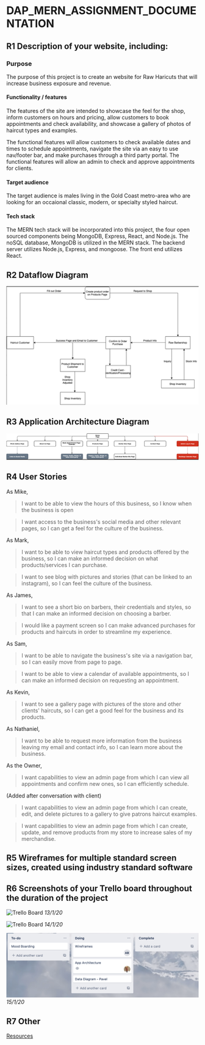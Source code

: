 # DAP_MERN_ASSIGNMENT_DOCUMENTATION


## R1 Description of your website, including:

### Purpose

The purpose of this project is to create an website for Raw Haricuts that will increase business exposure and revenue. 

#### Functionality / features

The features of the site are intended to showcase the feel for the shop, inform customers on hours and pricing, allow customers to book appointments and check availability, and showcase a gallery of photos of haircut types and examples. 

The functional features will allow customers to check available dates and times to schedule appointments, navigate the site via an easy to use nav/footer bar, and make purchases through a third party portal. The functional features will allow an admin to check and approve appointments for clients. 


#### Target audience

The target audience is males living in the Gold Coast metro-area who are looking for an occaional classic, modern, or specialty styled haircut. 

#### Tech stack

The MERN tech stack will be incorporated into this project, the four open sourced components being MongoDB, Express, React, and Node.js. The noSQL database, MongoDB is utilized in the MERN stack. The backend server utilizes Node.js, Express, and mongoose. The front end utilizes React. 


## R2	Dataflow Diagram	

![Dataflow Diagram](docs/Dataflow_Diagram_MERN.png)

## R3	Application Architecture Diagram	

![App Architecture](docs/App_Architecture_MERN_Project.png)

## R4	User Stories	

As Mike,
> I want to be able to view the hours of this business, so I know when the business is open

> I want access to the business's social media and other relevant pages, so I can get a feel for the culture of the business.

As Mark,

> I want to be able to view haircut types and products offered by the business, so I can make an informed decision on what products/services I can purchase.

> I want to see blog with pictures and stories (that can be linked to an instagram), so I can feel the culture of the business.

As James,
> I want to see a short bio on barbers, their credentials and styles, so that I can make an informed decision on choosing a barber.

> I would like a payment screen so I can make advanced purchases for products and haircuts in order to streamline my experience.

As Sam,
> I want to be able to navigate the business's site via a navigation bar, so I can easily move from page to page.

> I want to be able to view a calendar of available appointments, so I can make an informed decision on requesting an appointment.

As Kevin,
> I want to see a gallery page with pictures of the store and other clients' haircuts, so I can get a good feel for the business and its products.

As Nathaniel,
> I want to be able to request more information from the business leaving my email and contact info, so I can learn more about the business.

As the Owner,

> I want capabilities to view an admin page from which I can view all appointments and confirm new ones, so I can efficiently schedule.

(Added after conversation with client) 

> I want capabilities to view an admin page from which I can create, edit, and delete pictures to a gallery to give patrons haircut examples. 

> I want capabilities to view an admin page from which I can create, update, and remove products from my store to increase sales of my merchandise. 

## R5	Wireframes for multiple standard screen sizes, created using industry standard software	



## R6	Screenshots of your Trello board throughout the duration of the project	

![Trello Board](docs/Trello_Board_MERN_Project.png)
*13/1/20*

![Trello Board](docs/Trello_Board_MERN_Project_2.png)
*14/1/20*

![Trello Board](docs/Trello_Board_MERN_Project_3.png)
*15/1/20*

## R7 Other

[Resources](https://docs.google.com/document/d/1qCIVq4t38VcJ9CifgAuvjDxCgSFbA2Dvnt6x0-GKwyY/edit)

